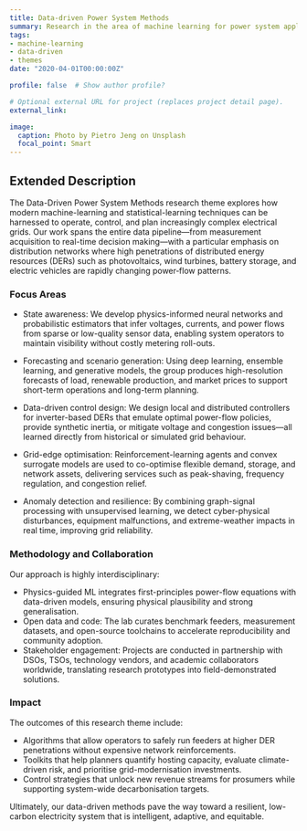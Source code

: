 ```yaml
---
title: Data-driven Power System Methods
summary: Research in the area of machine learning for power system applications
tags:
- machine-learning
- data-driven
- themes
date: "2020-04-01T00:00:00Z"

profile: false  # Show author profile?

# Optional external URL for project (replaces project detail page).
external_link: 

image:
  caption: Photo by Pietro Jeng on Unsplash
  focal_point: Smart
---
```


## Extended Description  

The Data-Driven Power System Methods research theme explores how modern machine-learning and statistical-learning techniques can be harnessed to operate, control, and plan increasingly complex electrical grids. Our work spans the entire data pipeline—from measurement acquisition to real-time decision making—with a particular emphasis on distribution networks where high penetrations of distributed energy resources (DERs) such as photovoltaics, wind turbines, battery storage, and electric vehicles are rapidly changing power‐flow patterns.  

### Focus Areas

- State awareness: We develop physics-informed neural networks and probabilistic estimators that infer voltages, currents, and power flows from sparse or low-quality sensor data, enabling system operators to maintain visibility without costly metering roll-outs.  

- Forecasting and scenario generation: Using deep learning, ensemble learning, and generative models, the group produces high-resolution forecasts of load, renewable production, and market prices to support short-term operations and long-term planning.  

- Data-driven control design: We design local and distributed controllers for inverter-based DERs that emulate optimal power-flow policies, provide synthetic inertia, or mitigate voltage and congestion issues—all learned directly from historical or simulated grid behaviour.  

- Grid-edge optimisation: Reinforcement-learning agents and convex surrogate models are used to co-optimise flexible demand, storage, and network assets, delivering services such as peak-shaving, frequency regulation, and congestion relief.  

- Anomaly detection and resilience: By combining graph-signal processing with unsupervised learning, we detect cyber-physical disturbances, equipment malfunctions, and extreme-weather impacts in real time, improving grid reliability.  

### Methodology and Collaboration  

Our approach is highly interdisciplinary:  

- Physics-guided ML integrates first-principles power-flow equations with data-driven models, ensuring physical plausibility and strong generalisation.  
- Open data and code: The lab curates benchmark feeders, measurement datasets, and open-source toolchains to accelerate reproducibility and community adoption.  
- Stakeholder engagement: Projects are conducted in partnership with DSOs, TSOs, technology vendors, and academic collaborators worldwide, translating research prototypes into field-demonstrated solutions.  

### Impact  

The outcomes of this research theme include:  

- Algorithms that allow operators to safely run feeders at higher DER penetrations without expensive network reinforcements.  
- Toolkits that help planners quantify hosting capacity, evaluate climate-driven risk, and prioritise grid-modernisation investments.  
- Control strategies that unlock new revenue streams for prosumers while supporting system-wide decarbonisation targets.  

Ultimately, our data-driven methods pave the way toward a resilient, low-carbon electricity system that is intelligent, adaptive, and equitable.
